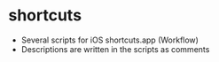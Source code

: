 # shortcuts
- Several scripts for iOS shortcuts.app (Workflow)
- Descriptions are written in the scripts as comments
